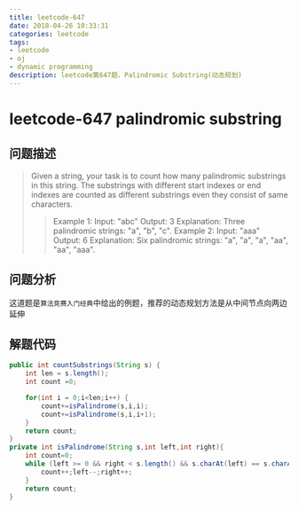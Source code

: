 ```yaml
---
title: leetcode-647
date: 2018-04-26 10:33:31
categories: leetcode
tags: 
- leetcode
- oj 
- dynamic programming
description: leetcode第647题，Palindromic Substring(动态规划)
---
```

# leetcode-647 palindromic substring

## 问题描述

>Given a string, your task is to count how many palindromic substrings in this string.
The substrings with different start indexes or end indexes are counted as different substrings even they consist of same characters.
>>Example 1:
Input: "abc"
Output: 3
Explanation: Three palindromic strings: "a", "b", "c".
>>Example 2:
Input: "aaa"
Output: 6
Explanation: Six palindromic strings: "a", "a", "a", "aa", "aa", "aaa".

## 问题分析

这道题是`算法竞赛入门经典`中给出的例题，推荐的动态规划方法是从中间节点向两边延伸

## 解题代码

```java
public int countSubstrings(String s) {
    int len = s.length();
    int count =0;

    for(int i = 0;i<len;i++) {
        count+=isPalindrome(s,i,i);
        count+=isPalindrome(s,i,i+1);
    }
    return count;
}
private int isPalindrome(String s,int left,int right){
    int count=0;
    while (left >= 0 && right < s.length() && s.charAt(left) == s.charAt(right)) {
        count++;left--;right++;
    }
    return count;
}
```